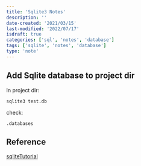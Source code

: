```yaml
---
title: 'Sqlite3 Notes'
description: ''
date-created: '2021/03/15'
last-modified: '2022/07/17'
isdraft: true
categories: ['sql', 'notes', 'database']
tags: ['sqlite', 'notes', 'database']
type: 'note'
---
```


## Add Sqlite database to project dir

In project dir:

```shell
sqlite3 test.db
```

check:

```shell
.databases
```

## Reference

[sqliteTutorial](https://www.sqlitetutorial.net/sqlite-nodejs/connect/)
